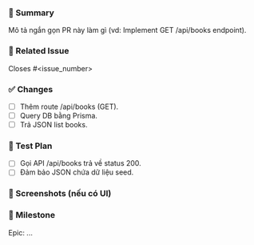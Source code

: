 ### 📌 Summary

Mô tả ngắn gọn PR này làm gì (vd: Implement GET /api/books endpoint).

### 🔗 Related Issue

Closes #<issue_number>

### ✅ Changes

- [ ] Thêm route /api/books (GET).
- [ ] Query DB bằng Prisma.
- [ ] Trả JSON list books.

### 🧪 Test Plan

- [ ] Gọi API /api/books trả về status 200.
- [ ] Đảm bảo JSON chứa dữ liệu seed.

### 📸 Screenshots (nếu có UI)

<insert image here>

### 📂 Milestone

Epic: ...
